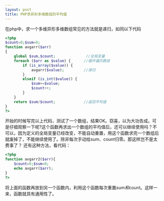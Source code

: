 ```yaml
---
layout: post
title: PHP求异形多维数组的平均值
---
```

在php中，求一个多维异形多维数组常见的方法就是递归，如同以下代码

```php
<?php 
$count=0;$sum=0;
function avgarr($arr)
{
    global $sum,$count;              //全局变量
    foreach ($arr as $value) {      //循环遍历数组
        if (is_array($value)) {
            avgarr($value);         //递归
        }
        elseif (is_int($value)) {
            $sum+=$value;
            $count++;
        }
    }
    return $sum/$count;             //返回平均值
}
?>
```
<!-- more -->
开始的时候写完以上代码，测试了一个数组，结果OK。窃喜，以为大功告成。可是仔细观察一下呢?这个函数再求出一个数组的平均值后，还可以继续使用吗？不可以，因为定义的全局变量已经改变，不能自动重置，用这个函数求完一个数组后就废掉了，不能继续使用了。除非每次手动给$sum、$count归零。那这样岂不是太费事了？
还有这种方法，看代码：

```php
<?php 
function avgarr2($arr){
    $count=0;$sum=0;
    echo avgarr($arr);
}
?>
```

将上面的函数再放到另一个函数内，利用这个函数每次重置$sum和$count。这样一来，函数就具有通用性了。
